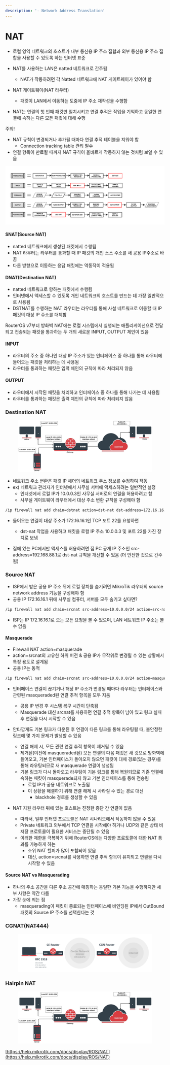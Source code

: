 ```yaml
---
description: '- Network Address Translation'
---
```


# NAT



* 로컬 영역 네트워크의 호스트가 내부 통신용 IP 주소 집합과 외부 통신용 IP 주소 집합을 사용할 수 있도록 하는 인터넷 표준&#x20;
* NAT를 사용하는 LAN은 natted 네트워크로 간주됨&#x20;
  * NAT가 작동하려면 각 Natted 네트워크에 NAT 게이트웨이가 있어야 함&#x20;



* NAT 게이트웨이(NAT 라우터)
  * 패킷이 LAN에서 이동하는 도중에 IP 주소 재작성을 수행함&#x20;



* NAT는 연결의 첫 번째 패킷만 일치시키고 연결 추적은 작업을 기억하고 동일한 연결에 속하는 다른 모든 패킷에 대해 수행

주의!

* NAT 규칙이 변경되거나 추가될 때마다 연결 추적 테이블을 지워야 함&#x20;
  * Connection tracking table 관리 필수&#x20;
* 연결 항목이 만료될 때까지 NAT 규칙이 올바르게 작동하지 않는 것처럼 보일 수 있음&#x20;

![](../../../.gitbook/assets/nats.png)

#### SNAT(Source NAT)

* natted 네트워크에서 생성된 패킷에서 수행됨&#x20;
* NAT 라우터는 라우터를 통과할 때 IP 패킷의 개인 소스 주소를 새 공용 IP주소로 바꿈&#x20;
* 다른 방향으로 이동하는 응답 패킷에는 역동작이 적용됨&#x20;

#### DNAT(Destination NAT)

* natted 네트워크로 향하는 패킷에서 수행됨&#x20;
* 인터넷에서 액세스할 수 있도록 개인 네트워크의 호스트를 만드는 데 가장 일반적으로 사용됨&#x20;
* DSTNAT를 수행하는 NAT 라우터는 라우터를 통해 사설 네트워크로 이동할 때 IP 패킷의 대상 IP 주소를 대체함&#x20;

RouterOS v7부터 방화벽 NAT에는 로컬 시스템에서 실행되는 애플리케이션으로 전달되고 전송되는 패킷을 통과하는 두 개의 새로운 INPUT, OUTPUT 체인이 있음&#x20;

#### INPUT

* 라우터의 주소 중 하나인 대상 IP 주소가 있는 인터페이스 중 하나를 통해 라우터에 들어오는 패킷을 처리하는 데 사용됨&#x20;
* 라우터를 통과하는 패킷은 입력 체인의 규칙에 따라 처리되지 않음&#x20;

#### OUTPUT

* 라우터에서 시작된 패킷을 처리하고 인터페이스 중 하나를 통해 나가는 데 사용됨&#x20;
* 라우터를 통과하는 패킷은 출력 체인의 규칙에 따라 처리되지 않음&#x20;

### Destination NAT

<figure><img src="../../../.gitbook/assets/NAT-setup.jpg" alt=""><figcaption></figcaption></figure>

* 네트워크 주소 변환은 패킷 IP 헤더의 네트워크 주소 정보를 수정하여 작동&#x20;
* ex) 네트워크 관리자가 인터넷에서 사무실 서버에 액세스하려는 일반적인 설정&#x20;
  * 인터넷에서 로컬 IP가 10.0.0.3인 사무실 서버로의 연결을 허용하려고 함&#x20;
  * 사무실 게이트웨이 라우터에서 대상 주소 변환 규칙을 구성해야 함&#x20;



```bash
/ip firewall nat add chain=dstnat action=dst-nat dst-address=172.16.16.1 dst-port=22 to-address=10.0.0.3 protocol=tcp 
```

* 들어오는 연결이 대상 주소가 172.16.16.1인 TCP 포트 22를 요청하면&#x20;
  * dst-nat 작업을 사용하고 패킷을 로컬 IP 주소 10.0.0.3 및 포트 22를 가진 장치로 보냄&#x20;



* 집에 있는 PC에서만 액세스를 허용하려면 집 PC 공개 IP 주소인 src-address=192.168.88.1로 dst-nat 규칙을 개선할 수 있음 (더 안전한 것으로 간주됨)

### Source NAT

* ISP에서 받은 공용 IP 주소 뒤에 로컬 장치를 숨기려면 MikroTik 라우터의 source network address 기능을 구성해야 함&#x20;
* 공용 IP 172.16.16.1 뒤에 사무실 컴퓨터, 서버를 모두 숨기고 싶다면?

```bash
/ip firewall nat add chain=srcnat src-address=10.0.0.0/24 action=src-nat to-address=172.16.16.1 out-interface=WAN
```

* ISP는 IP 172.16.16.1로 오는 모든 요청을 볼 수 있으며, LAN 네트워크 IP 주소는 볼 수 없음&#x20;

#### Masquerade&#x20;

* Firewall NAT action=masquerade
* action=srcnat의 고유한 하위 버전 & 공용 IP가 무작위로 변경될 수 있는 상황에서 특정 용도로 설계됨&#x20;
* 공용 IP는 동적&#x20;

```bash
/ip firewall nat add chain=srcnat src-address=10.0.0.0/24 action=masquerade out-interface=WAN
```

* 인터페이스 연결이 끊기거나 해당 IP 주소가 변경될 때마다 라우터는 인터페이스와 관련된 masqueraded된 연결 추적 항목을 모두 지움&#x20;
  * 공용 IP 변경 후 시스템 복구 시간이 단축됨&#x20;
  * Masquerade 대신 srcnat를 사용하면 연결 추적 항목이 남아 있고 링크 실패 후 연결을 다시 시작할 수 있음&#x20;



* 안타깝게도 기본 링크가 다운된 후 연결이 다른 링크를 통해 라우팅될 때, 불안정한 링크에 몇 가지 문제가 발생할 수 있음&#x20;
  * 연결 해제 시, 모든 관련 연결 추적 항목이 제거될 수 있음&#x20;
  * 제거된(이전에 masqueraded된) 모든 연결의 다음 패킷은 새 것으로 방화벽에 들어오고, 기본 인터페이스가 돌아오지 않으면 패킷이 대체 경로(있는 경우)를 통해 라우팅되므로 새 masquerade 연결이 생성됨&#x20;
  * 기본 링크가 다시 돌아오고 라우팅이 기본 링크를 통해 복원되므로 기존 연결에 속하는 패킷이 masquerade되지 않고 기본 인터페이스를 통해 전송됨&#x20;
    * 로컬 IP가 공용 네트워크로 노출됨&#x20;
    * 이 상황을 해결하기 위해 연결 해제 시 사라질 수 있는 경로 대신&#x20;
      * blackhole 경로를 생성할 수 있음&#x20;



* NAT 지원 라우터 뒤에 있는 호스트는 진정한 종단 간 연결이 없음&#x20;
  * 따라서, 일부 인터넷 프로토콜은 NAT 시나리오에서 작동하지 않을 수 있음&#x20;
  * Private 네트워크 외부에서 TCP 연결을 시작해야 하거나 UDP와 같은 상태 비저장 프로토콜이 필요한 서비스는 중단될 수 있음&#x20;
  * 이러한 제한을 극복하기 위해 RouterOS에는 다양한 프로토콜에 대한 NAT 통과를 가능하게 하는&#x20;
    * 소위 NAT 헬퍼가 많이 포함되어 있음&#x20;
    * 대신, action=srcnat를 사용하면 연결 추적 항목이 유지되고 연결을 다시 시작할 수 있음&#x20;

#### Source NAT vs Masquerading&#x20;

* 하나의 주소 공간을 다른 주소 공간에 매핑하는 동일한 기본 기능을 수행하지만 세부 사항은 약간 다름&#x20;
* 가장 눈에 띄는 점&#x20;
  * masquerading이 패킷이 종료되는 인터페이스에 바인딩된 IP에서 OutBound 패킷의 Source IP 주소를 선택한다는 것&#x20;

### CGNAT(NAT444)

<figure><img src="../../../.gitbook/assets/Cgnat.png" alt=""><figcaption></figcaption></figure>

### Hairpin NAT

<figure><img src="../../../.gitbook/assets/NAT-setup (1).jpg" alt=""><figcaption></figcaption></figure>



[https://help.mikrotik.com/docs/display/ROS/NAT](https://help.mikrotik.com/docs/display/ROS/NAT)



